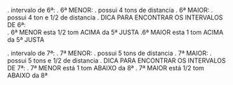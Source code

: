 . intervalo de 6ª:
    . 6ª MENOR:
        . possui 4 tons de distancia
    . 6ª MAIOR:
        . possui 4 ton e 1/2 de distancia
    . DICA PARA ENCONTRAR OS INTERVALOS DE 6ª:  
        . 6ª MENOR esta 1/2 tom ACIMA da 5ª JUSTA
        .6ª MAIOR esta 1 tom ACIMA da 5ª JUSTA

. intervalo de 7ª:
    . 7ª MENOR:
        . possui 5 tons de distancia
    . 7ª MAIOR:
        . possui 5 tons e 1/2 de distancia
    . DICA PARA ENCONTRAR OS INTERVALOS DE 7ª:
        . 7ª MENOR está 1 tom ABAIXO da 8ª
        . 7ª MAIOR está 1/2 tom ABAIXO da 8ª